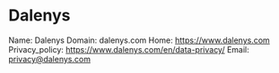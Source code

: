
# Dalenys 

Name: Dalenys 
Domain: dalenys.com
Home: https://www.dalenys.com
Privacy_policy: https://www.dalenys.com/en/data-privacy/
Email: privacy@dalenys.com
